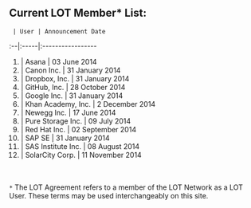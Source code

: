## Current LOT Member* List:

 	 | User | Announcement Date
:--|:-----|:----------------- 	
1. | Asana | 03 June 2014
2. |	Canon Inc. | 31 January 2014
3. |	Dropbox, Inc. | 31 January 2014
4. |	GitHub, Inc. | 28 October 2014
5. |	Google Inc. | 31 January 2014
6. |	Khan Academy, Inc. | 2 December 2014
7. |	Newegg Inc. | 17 June 2014
8. |	Pure Storage Inc. | 09 July 2014
9. |	Red Hat Inc. | 02 September 2014
10. |	SAP SE | 31 January 2014
11. |	SAS Institute Inc. | 08 August 2014
12. |	SolarCity Corp. | 11 November 2014

<br><br>`*` The LOT Agreement refers to a member of the LOT Network as a LOT User. These terms may be used interchangeably on this site. 
